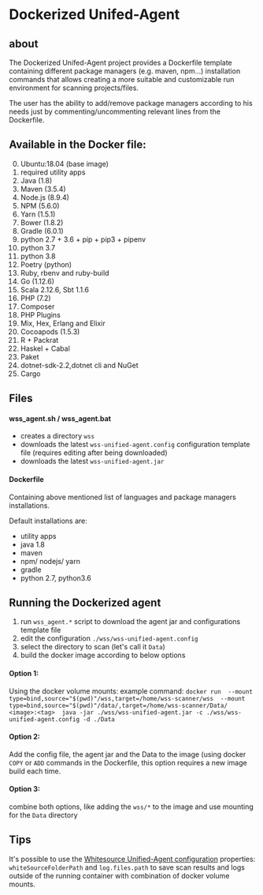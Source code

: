 # Dockerized Unifed-Agent

## about
The Dockerized Unifed-Agent project provides a Dockerfile template containing different package managers (e.g. maven, npm...)
installation commands that allows creating a more suitable and customizable run environment for scanning projects/files.

The user has the ability to add/remove package managers according to his needs just by commenting/uncommenting 
relevant lines from the Dockerfile.

## Available in the Docker file:
0.  Ubuntu:18.04 (base image)
1.  required utility apps
2.  Java (1.8)
3.  Maven (3.5.4)
4.  Node.js (8.9.4)
5.  NPM (5.6.0)
6.  Yarn (1.5.1)
7.  Bower (1.8.2)
8.  Gradle (6.0.1)
9.  python 2.7 + 3.6 + pip + pip3 + pipenv
10. python 3.7
11. python 3.8
12. Poetry (python)
13. Ruby, rbenv and ruby-build
14. Go (1.12.6)
15. Scala 2.12.6, Sbt 1.1.6
16. PHP (7.2)
17. Composer
18. PHP Plugins
19. Mix, Hex, Erlang and Elixir
20. Cocoapods (1.5.3)
21. R + Packrat
22. Haskel + Cabal
23. Paket
24. dotnet-sdk-2.2,dotnet cli and NuGet
25. Cargo

## Files
#### wss_agent.sh / wss_agent.bat
- creates a directory `wss` 
- downloads the latest `wss-unified-agent.config` configuration template file (requires editing after being downloaded) 
- downloads the latest `wss-unified-agent.jar`

#### Dockerfile
Containing above mentioned list of languages and package managers installations.

Default installations are:
- utility apps
- java 1.8
- maven
- npm/ nodejs/ yarn
- gradle
- python 2.7, python3.6
 
## Running the Dockerized agent
1. run `wss_agent.*` script to download the agent jar and configurations template file
2. edit the configuration `./wss/wss-unified-agent.config`
3. select the directory to scan (let's call it `Data`) 
4. build the docker image according to below options

#### Option 1: 
Using the docker volume mounts:
example command:
`docker run 
--mount type=bind,source="$(pwd)"/wss,target=/home/wss-scanner/wss 
--mount type=bind,source="$(pwd)"/data/,target=/home/wss-scanner/Data/ 
<image>:<tag> 
java -jar ./wss/wss-unified-agent.jar -c ./wss/wss-unified-agent.config -d ./Data`

#### Option 2: 
Add the config file, the agent jar and the Data to the image (using docker `COPY` or `ADD` commands in the Dockerfile, 
this option requires a new image build each time. 

#### Option 3:
combine both options, like adding the `wss/*` to the image and use mounting for the `Data` directory
 

## Tips 
It's possible to use the [Whitesource Unified-Agent configuration](https://whitesource.atlassian.net/wiki/spaces/WD/pages/804814917/Unified+Agent+Configuration+File+and+Parameters)
properties: `whiteSourceFolderPath` and `log.files.path` 
to save scan results and logs outside of the running container with combination of docker volume mounts.
